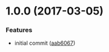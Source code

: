 <a name="1.0.0"></a>
# 1.0.0 (2017-03-05)


### Features

* initial commit ([aab6067](https://github.com/szkrd/reload-tab.ext/commit/aab6067))



